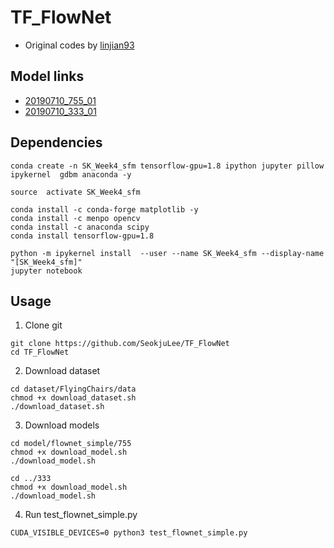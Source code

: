 # TF_FlowNet
+ Original codes by [linjian93](https://github.com/linjian93/tf-flownet)


## Model links
+ [20190710_755_01](https://drive.google.com/open?id=1Ck9BK1m9mFv5cpMudbldok7VIkiYEvbp)
+ [20190710_333_01](https://drive.google.com/open?id=1LOMNKGGCp64OqLGXoIp8n1tKVD7C_YAA)


## Dependencies
```Shell
conda create -n SK_Week4_sfm tensorflow-gpu=1.8 ipython jupyter pillow ipykernel  gdbm anaconda -y

source  activate SK_Week4_sfm

conda install -c conda-forge matplotlib -y
conda install -c menpo opencv
conda install -c anaconda scipy
conda install tensorflow-gpu=1.8

python -m ipykernel install  --user --name SK_Week4_sfm --display-name "[SK_Week4_sfm]"
jupyter notebook
```

## Usage
1) Clone git
```Shell
git clone https://github.com/SeokjuLee/TF_FlowNet
cd TF_FlowNet
```

2) Download dataset
```Shell
cd dataset/FlyingChairs/data
chmod +x download_dataset.sh
./download_dataset.sh
```

3) Download models
```Shell
cd model/flownet_simple/755
chmod +x download_model.sh
./download_model.sh

cd ../333
chmod +x download_model.sh
./download_model.sh
```

4) Run test_flownet_simple.py
```Shell
CUDA_VISIBLE_DEVICES=0 python3 test_flownet_simple.py
```



